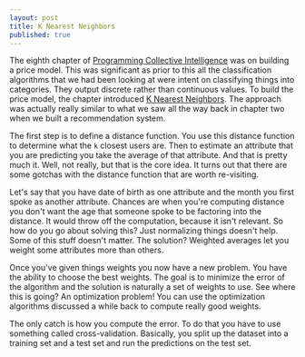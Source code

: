 ```yaml
---
layout: post
title: K Nearest Neighbors
published: true
---
```


The eighth chapter of [Programming Collective Intelligence][1] was on
building a price model. This was significant as prior to this all the
classification algorithms that we had been looking at were intent on
classifying things into categories. They output discrete rather than
continuous values. To build the price model, the chapter introduced
[K Nearest Neighbors][2]. The approach was actually really similar to what we
saw all the way back in chapter two when we built a recommendation system.

The first step is to define a distance function. You use this distance function
to determine what the ``k`` closest users are. Then to estimate an attribute
that you are predicting you take the average of that attribute. And that is
pretty much it. Well, not really, but that is the core idea. It turns out that
there are some gotchas with the distance function that are worth re-visiting.

Let's say that you have date of birth as one attribute and the month you first
spoke as another attribute. Chances are when you're computing distance you don't
want the age that someone spoke to be factoring into the distance. It would
throw off the computation, because it isn't relevant. So how do you
go about solving this? Just normalizing things doesn't help. Some of this
stuff doesn't matter. The solution? Weighted averages let you weight some
attributes more than others.

Once you've given things weights you now have a new
problem. You have the ability to choose the best weights. The goal is to
minimize the error of the algorithm and the solution is naturally a set of
weights to use. See where this is going? An optimization problem! You can use
the optimization algorithms discussed a while back to compute really good
weights.

The only catch is how you compute the error. To do that you have to use
something called cross-validation. Basically, you split up the dataset into a
training set and a test set and run the predictions on the test set.

[1]: https://www.amazon.com/gp/product/0596529325/ref=as_li_tl?ie=UTF8&tag=joshuacoles-20&camp=1789&creative=9325&linkCode=as2&creativeASIN=0596529325&linkId=6e48c22fa422df9f35994c4acd00ac10
[2]: https://en.wikipedia.org/wiki/K-nearest_neighbors_algorithm